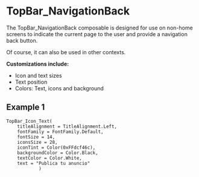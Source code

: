 # TopBar_NavigationBack #

The TopBar_NavigationBack composable is designed for use on non-home screens to indicate the 
current page to the user and provide a navigation back button.

Of course, it can also be used in other contexts.

**Customizations include:**

- Icon and text sizes
- Text position
- Colors: Text, icons and background

## Example 1

```
TopBar_Icon_Text(
    titleAlignment = TitleAlignment.Left,
    fontFamily = FontFamily.Default,
    fontSize = 14,
    iconsSize = 28,
    iconTint = Color(0xFFdcf46c),
    backgroundColor = Color.Black,
    textColor = Color.White,
    text = "Publica tu anuncio"
            )
```


